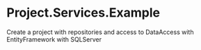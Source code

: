 # Project.Services.Example
Create a project with repositories and access to DataAccess with EntityFramework with SQLServer
